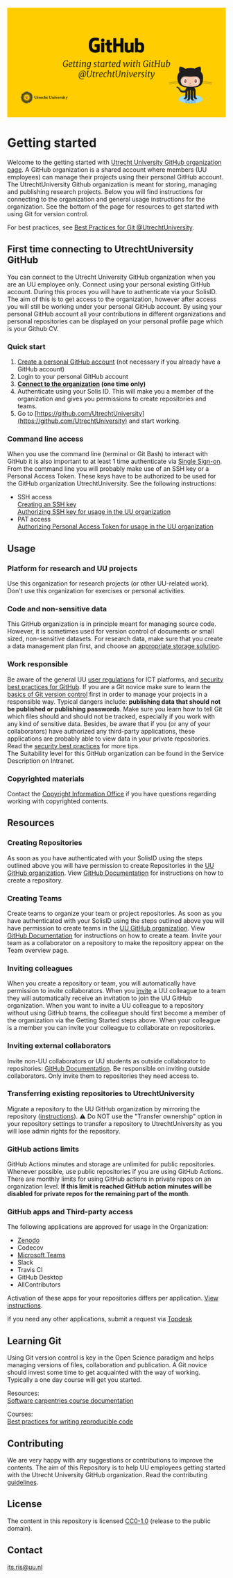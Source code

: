 ![banner.jpg](images/banner.jpg)

# Getting started

Welcome to the getting started with [Utrecht University GitHub organization page](https://github.com/UtrechtUniversity). A GitHub organization is a shared account where members (UU employees) can manage their projects using their personal GitHub account. The UtrechtUniversity Github organization is meant for storing, managing and publishing research projects. Below you will find instructions for connecting to the organization and general usage instructions for the organization. See the bottom of the page for resources to get started with using Git for version control.

For best practices, see [Best Practices for Git @UtrechtUniversity](https://github.com/UtrechtUniversity/best-practices).

## First time connecting to UtrechtUniversity GitHub

You can connect to the Utrecht University GitHub organization when you are an UU employee only. Connect using your personal existing GitHub account. During this proces you will have to authenticate via your SolisID. The aim of this is to get access to the organization, however after access you will still be working under your personal GitHub account. By using your personal GitHub account all your contributions in different organizations and personal repositories can be displayed on your personal profile page which is your Github CV.

### Quick start

1. [Create a personal GitHub account](https://github.com/join) (not necessary if you already have a GitHub account)
2. Login to your personal GitHub account
3. **[Connect to the organization](https://github.com/orgs/UtrechtUniversity/sso) (one time only)**
4. Authenticate using your Solis ID. This will make you a member of the organization and gives you permissions to create repositories and teams.
5. Go to [https://github.com/UtrechtUniversity](https://github.com/UtrechtUniversity) and start working. 

### Command line access
When you use the command line (terminal or Git Bash) to interact with GitHub it is also important to at least 1 time authenticate via [Single Sign-on](https://github.com/orgs/UtrechtUniversity/sso). From the command line you will probably make use of an SSH key or a Personal Access Token. These keys have to be authorized to be used for the GitHub organization UtrechtUniversity. See the following instructions:

- SSH access  
  [Creating an SSH key](https://docs.github.com/en/github/authenticating-to-github/connecting-to-github-with-ssh)  
  [Authorizing SSH key for usage in the UU organization](https://docs.github.com/en/github/authenticating-to-github/authorizing-an-ssh-key-for-use-with-saml-single-sign-on)
- PAT access  
  [Authorizing Personal Access Token for usage in the UU organization](https://docs.github.com/en/github/authenticating-to-github/authorizing-a-personal-access-token-for-use-with-saml-single-sign-on)


## Usage

###  Platform for research and UU projects 
Use this organization for research projects (or other UU-related work). Don't use this organization for exercises or personal activities.

### Code and non-sensitive data
This GitHub organization is in principle meant for managing source code. However, it is sometimes used for version control of documents or small sized, non-sensitive datasets. For research data, make sure that you create a data management plan first, and choose an [appropriate storage solution](https://www.uu.nl/en/research/research-data-management/tools-services/tools-for-storing-and-managing-data/storage-solutions).

### Work responsible
Be aware of the general UU [user regulations](https://intranet.uu.nl/en/security/information-security-policy-and-regulations) for ICT platforms, and [security best practices for GitHub](./docs/security-best-practices.md).
If you are a Git novice make sure to learn the [basics of Git version control](#learning-git) first in order to manage your projects in a responsible way. Typical dangers include: **publishing data that should not be published or publishing passwords**. Make sure you learn how to tell Git which files should and should not be tracked, especially if you work with any kind of sensitive data. Besides, be aware that if you (or any of your collaborators) have authorized any third-party applications, these applications are probably able to view data in your private repositories. Read the [security best practices](./docs/security-best-practices.md) for more tips.    
The Suitability level for this GitHub organization can be found in the Service Description on Intranet.

### Copyrighted materials
Contact the [Copyright Information Office](https://www.uu.nl/en/organisation/copyright-information-office) if you have questions regarding working with copyrighted contents.


## Resources

### Creating Repositories
As soon as you have authenticated with your SolisID using the steps outlined above you will have permission to create Repositories in the [UU GitHub organization](https://github.com/UtrechtUniversity). View [GitHub Documentation](https://docs.github.com/en/github/creating-cloning-and-archiving-repositories/creating-a-new-repository) for instructions on how to create a repository.

### Creating Teams
Create teams to organize your team or project repositories. As soon as you have authenticated with your SolisID using the steps outlined above you will have permission to create teams in the [UU GitHub organization](https://github.com/UtrechtUniversity). View [GitHub Documentation](https://docs.github.com/en/organizations/organizing-members-into-teams) for instructions on how to create a team. Invite your team as a collaborator on a repository to make the repository appear on the Team overview page. 

### Inviting colleagues
When you create a repository or team, you will automatically have permission to invite collaborators. When you [invite](https://docs.github.com/en/organizations/organizing-members-into-teams/adding-organization-members-to-a-team) a UU colleague to a team they will automatically receive an invitation to join the UU GitHub organization. When you want to invite a UU colleague to a repository without using GitHub teams, the colleague should first become a member of the organization via the Getting Started steps above. When your colleague is a member you can invite your colleague to collaborate on repositories. 

### Inviting external collaborators
Invite non-UU collaborators or UU students as outside collaborator to repositories: [GitHub Documentation](https://docs.github.com/en/organizations/managing-access-to-your-organizations-repositories/adding-outside-collaborators-to-repositories-in-your-organization). Be responsible on inviting outside collaborators. Only invite them to repositories they need access to. 

### Transferring existing repositories to UtrechtUniversity
Migrate a repository to the UU GitHub organization by mirroring the repository ([instructions](https://docs.github.com/en/enterprise-server@3.1/github/creating-cloning-and-archiving-repositories/creating-a-repository-on-github/duplicating-a-repository#mirroring-a-repository)). :warning: Do NOT use the "Transfer ownership" option in your repository settings to transfer a repository to UtrechtUniversity as you will lose admin rights for the repository. 

### GitHub actions limits
GitHub Actions minutes and storage are unlimited for public repositories. Whenever possible, use public repositories if you are using GitHub Actions. There are monthly limits for using GitHub actions in private repos on an organization level. **If this limit is reached GitHub action minutes will be disabled for private repos for the remaining part of the month**.

### GitHub apps and Third-party access
The following applications are approved for usage in the Organization:  

- [Zenodo](https://zenodo.org/)
- Codecov
- [Microsoft Teams](https://teams.github.com/)
- Slack
- Travis CI
- GitHub Desktop
- AllContributors

Activation of these apps for your repositories differs per application. [View instructions](docs/third-party-applications.md).

If you need any other applications, submit a request via [Topdesk](https://uu.topdesk.net)

## Learning Git

Using Git version control is key in the Open Science paradigm and helps managing versions of files, collaboration and publication.
A Git novice should invest some time to get acquainted with the way of working. Typically a one day course will get you started.

Resources:  
[Software carpentries course documentation](http://swcarpentry.github.io/git-novice/)  

Courses:  
[Best practices for writing reproducible code](https://www.uu.nl/en/research/research-data-management/training-workshops/best-practices-for-writing-reproducible-code)

## Contributing
We are very happy with any suggestions or contributions to improve the contents. The aim of this Repository is to help UU employees getting started with the Utrecht University GitHub organization. Read the contributing [guidelines](/CONTRIBUTING.md).

## License

The content in this repository is licensed [CC0-1.0](/LICENSE) (release to the public domain).

## Contact
its.ris@uu.nl

